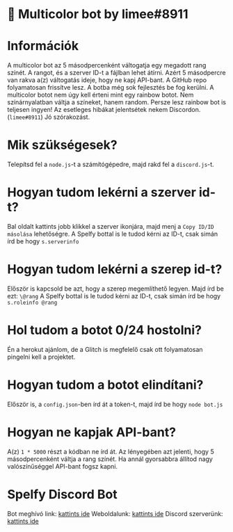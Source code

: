 <h1>🌈 Multicolor bot by limee#8911<h1>

# Információk
A multicolor bot az 5 másodpercenként váltogatja egy megadott rang színét.
A rangot, és a szerver ID-t a fájlban lehet átírni.
Azért 5 másodpercre van rakva a(z) váltogatás ideje, hogy ne kapj API-bant.
A GitHub repo folyamatosan frissítve lesz.
A botba még sok fejlesztés be fog kerülni.
A multicolor botot nem úgy kell érteni mint egy rainbow botot.
Nem színárnyalatban váltja a színeket, hanem random.
Persze lesz rainbow bot is teljesen ingyen!
Az esetleges hibákat jelentsétek nekem Discordon. (`limee#8911`)
Jó szórakozást.

# Mik szükségesek?
Telepítsd fel a `node.js`-t a számítógépedre, majd rakd fel a `discord.js`-t.

# Hogyan tudom lekérni a szerver id-t?
Bal oldalt kattints jobb klikkel a szerver ikonjára, majd menj a `Copy ID/ID másolása` lehetőségre.
A Spelfy bottal is le tudod kérni az ID-t, csak simán írd be hogy `s.serverinfo`

# Hogyan tudom lekérni a szerep id-t?
Először is kapcsold be azt, hogy a szerep megemlíthető legyen. Majd írd be ezt: `\@rang`
A Spelfy bottal is le tudod kérni az ID-t, csak simán írd be hogy `s.roleinfo @rang`

# Hol tudom a botot 0/24 hostolni?
Én a herokut ajánlom, de a Glitch is megfelelő csak ott folyamatosan pingelni kell a projektet.

# Hogyan tudom a botot elindítani?
Először is, a `config.json`-ben írd át a token-t, majd írd be hogy `node bot.js`

# Hogyan ne kapjak API-bant?
A(z) `1 * 5000` részt a kódban ne írd át. Az lényegében azt jelenti, hogy 5 másodpercenként váltja a rang színét. Ha annál gyorsabbra állítod
nagy valószínűséggel API-bant fogsz kapni.

# Spelfy Discord Bot
Bot meghívó link: <a href="https://discordapp.com/oauth2/authorize?client_id=588420113120886804&scope=bot&permissions=2146958847"> kattints ide</a>
Weboldalunk: <a href="https://spelfy.tk"> kattints ide</a>
Discord szerverünk: <a href="https://discordapp.com/invite/RkHSFpE"> kattints ide</a>
